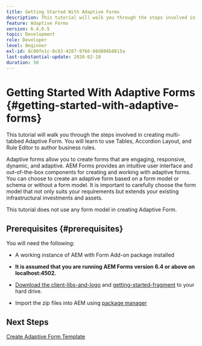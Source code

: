```yaml
---
title: Getting Started With Adaptive Forms
description: This tutorial will walk you through the steps involved in creating multi-tabbed Adaptive Form. You will learn to use Tables, Accordion Layout, and Rule Editor to author business rules.
feature: Adaptive Forms
version: 6.4,6.5
topic: Development
role: Developer
level: Beginner
exl-id: 8c90fe1c-0c83-4287-9766-08d806b8815a
last-substantial-update: 2020-02-10
duration: 50
---
```

# Getting Started With Adaptive Forms {#getting-started-with-adaptive-forms}

This tutorial will walk you through the steps involved in creating multi-tabbed Adaptive Form. You will learn to use Tables, Accordion Layout, and Rule Editor to author business rules. 

Adaptive forms allow you to create forms that are engaging, responsive, dynamic, and adaptive. AEM Forms provides an intuitive user interface and out-of-the-box components for creating and working with adaptive forms. You can choose to create an adaptive form based on a form model or schema or without a form model. It is important to carefully choose the form model that not only suits your requirements but extends your existing infrastructural investments and assets.

This tutorial does not use any form model in creating Adaptive Form.

## Prerequisites {#prerequisites}

You will need the following:

* A working instance of AEM with Form Add-on package installed

* **It is assumed that you are running AEM Forms version 6.4 or above on localhost:4502.**

* [Download the client-libs-and-logo](assets/client-libs-and-logo.zip) and [getting-started-fragment](assets/getting-started-fragment.zip) to your hard drive.

* Import the zip files into AEM using [package manager ](http://localhost:4502/crx/packmgr/index.jsp)

## Next Steps

[Create Adaptive Form Template](./create-adaptive-form-template.md)

